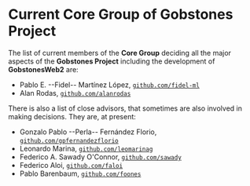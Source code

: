 # Current **Core Group** of **Gobstones Project**

The list of current members of the **Core Group** deciding all the major aspects of the **Gobstones Project** including the development of **GobstonesWeb2** are:

  * Pablo E. --Fidel-- Martínez López, [`github.com/fidel-ml`](https://github.com/fidel-ml)
  * Alan Rodas, [`github.com/alanrodas`](https://github.com/alanrodas)

There is also a list of close advisors, that sometimes are also involved in making decisions. They are, at present:

  * Gonzalo Pablo --Perla-- Fernández Florio, [`github.com/gpfernandezflorio`](https://github.com/gpfernandezflorio)
  * Leonardo Marina, [`github.com/leomarinag`](https://github.com/leomarinag)
  * Federico A. Sawady O'Connor, [`github.com/sawady`](https://github.com/sawady)
  * Federico Aloi, [`github.com/faloi`](https://github.com/faloi)
  * Pablo Barenbaum, [`github.com/foones`](https://github.com/foones)
